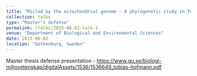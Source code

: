 ```yaml
---
title: "Misled by the mitochondrial genome - A phylogenetic study in Topaza hummingbirds"
collection: talks
type: "Master’s defense"
permalink: /talks/2015-06-02-talk-1
venue: "Department of Biological and Environmental Sciences"
date: 2015-06-02
location: "Gothenburg, Sweden"
---
```


Master thesis defense presentation - https://www.gu.se/biologi-miljovetenskap/digitalAssets/1536/1536649_tobias-hofmann.pdf
